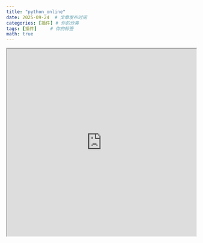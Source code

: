 ```yaml
---
title: "python_online"
date: 2025-09-24  # 文章发布时间
categories: [插件] # 你的分类
tags: [插件]     # 你的标签
math: true
---
```


<iframe
  src="https://jupyterlite.github.io/demo/repl/index.html?kernel=python&toolbar=1"
  width="100%"
  height="500px">
</iframe>